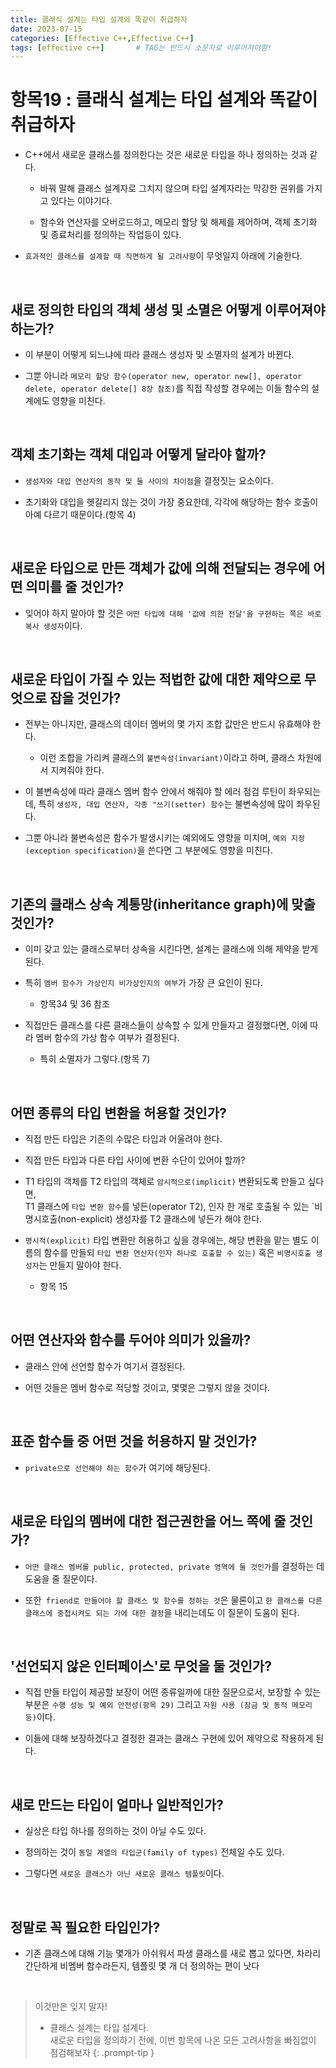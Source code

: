 ```yaml
---
title: 클래식 설계는 타입 설계와 똑같이 취급하자
date: 2023-07-15
categories: [Effective C++,Effective C++]
tags: [effective c++]		# TAG는 반드시 소문자로 이루어져야함!
---
```


**항목19 : 클래식 설계는 타입 설계와 똑같이 취급하자**
==============

* C++에서 새로운 클래스를 정의한다는 것은 새로운 타입을 하나 정의하는 것과 같다.

  * 바꿔 말해 클래스 설계자로 그치지 않으며 타입 설계자라는 막강한 권위를 가지고 있다는 이야기다.

  * 함수와 연산자를 오버로드하고, 메모리 할당 및 해제를 제어하며, 객체 초기화 및 종료처리를 정의하는 작업등이 있다.

* `효과적인 클래스를 설계할 때 직면하게 될 고려사항`이 무엇일지 아래에 기술한다.

<br>

**새로 정의한 타입의 객체 생성 및 소멸은 어떻게 이루어져야 하는가?**
--------------

* 이 부분이 어떻게 되느냐에 따라 클래스 생성자 및 소멸자의 설계가 바뀐다.

* 그뿐 아니라 `메모리 할당 함수(operator new, operator new[], operator delete, operator delete[] 8장 참조)`를 직접 작성할 경우에는 이들 함수의 설계에도 영향을 미친다.

<br>

**객체 초기화는 객체 대입과 어떻게 달라야 할까?**
--------------

* `생성자와 대입 연산자의 동작 및 둘 사이의 차이점`을 결정짓는 요소이다.

* 초기화와 대입을 헷갈리지 않는 것이 가장 중요한데, 각각에 해당하는 함수 호출이 아예 다르기 때문이다.(항목 4)

<br>

**새로운 타입으로 만든 객체가 값에 의해 전달되는 경우에 어떤 의미를 줄 것인가?**
--------------

* 잊어야 하지 말아야 할 것은 `어떤 타입에 대해 '값에 의한 전달'을 구현하는 쪽은 바로 복사 생성자`이다.

<br>

**새로운 타입이 가질 수 있는 적법한 값에 대한 제약으로 무엇으로 잡을 것인가?**
--------------

* 전부는 아니지만, 클래스의 데이터 멤버의 몇 가지 조합 값만은 반드시 유효해야 한다.

  * 이런 조합을 가리켜 클래스의 `불변속성(invariant)`이라고 하며, 클래스 차원에서 지켜줘야 한다.

* 이 불변속성에 따라 클래스 멤버 함수 안에서 해줘야 할 에러 점검 루틴이 좌우되는데, 특히 `생성자, 대입 연산자, 각종 "쓰기(setter) 함수`는 불변속성에 많이 좌우된다.

* 그뿐 아니라 불변속성은 함수가 발생시키는 예외에도 영향을 미치며, `예외 지정(exception specification)`을 쓴다면 그 부분에도 영향을 미친다.

<br>

**기존의 클래스 상속 계통망(inheritance graph)에 맞출 것인가?**
--------------

* 이미 갖고 있는 클래스로부터 상속을 시킨다면, 설계는 클래스에 의해 제약을 받게 된다.

* 특히 `멤버 함수가 가상인지 비가상인지의 여부`가 가장 큰 요인이 된다.
  * 항목34 및 36 참조

* 직접만든 클래스를 다른 클래스들이 상속할 수 있게 만들자고 결정했다면, 이에 따라 멤버 함수의 가상 함수 여부가 결정된다.
  * 특히 소멸자가 그렇다.(항목 7)

<br>

**어떤 종류의 타입 변환을 허용할 것인가?**
--------------

* 직접 만든 타입은 기존의 수많은 타입과 어울려야 한다.

* 직접 만든 타입과 다른 타입 사이에 변환 수단이 있어야 할까?

* T1 타입의 객체를 T2 타입의 객체로 `암시적으로(implicit)` 변환되도록 만들고 싶다면,
 <br> T1 클래스에 `타입 변환 함수`를 넣든(operator T2), 인자 한 개로 호출될 수 있는 `비명시호출(non-explicit) 생성자를 T2 클래스에 넣든가 해야 한다.

* `명시적(explicit)` 타입 변환만 허용하고 싶을 경우에는, 해당 변환을 맡는 별도 이름의 함수를 만들되 `타입 변환 연산자(인자 하나로 호출할 수 있는)` 혹은 `비명시호출 생성자`는 만들지 말아야 한다.
  * 항목 15

<br>

**어떤 연산자와 함수를 두어야 의미가 있을까?**
--------------

* 클래스 안에 선언할 함수가 여기서 결정된다.

* 어떤 것들은 멤버 함수로 적당할 것이고, 몇몇은 그렇지 않을 것이다.

<br>

**표준 함수들 중 어떤 것을 허용하지 말 것인가?**
--------------

* `private으로 선언해야 하는 함수`가 여기에 해당된다.

<br>

**새로운 타입의 멤버에 대한 접근권한을 어느 쪽에 줄 것인가?**
--------------

* `어떤 클래스 멤버를 public, protected, private 영역에 둘 것인가`를 결정하는 데 도움을 줄 질문이다.

* 또한` friend로 만들어야 할 클래스 및 함수를 정하는 것`은 물론이고 `한 클래스를 다른 클래스에 중첩시켜도 되는 가에 대한 결정`을 내리는데도 이 질문이 도움이 된다.

<br>

**'선언되지 않은 인터페이스'로 무엇을 둘 것인가?**
--------------

* 직접 만들 타입이 제공할 보장이 어떤 종류일까에 대한 질문으로서, 보장할 수 있는 부분은 `수행 성능 및 예외 안전성(항목 29)` 그리고 `자원 사용 (잠금 및 동적 메모리 등)`이다.

* 이들에 대해 보장하겠다고 결정한 결과는 클래스 구현에 있어 제약으로 작용하게 된다.

<br>

**새로 만드는 타입이 얼마나 일반적인가?**
--------------

* 실상은 타입 하나를 정의하는 것이 아닐 수도 있다.

* 정의하는 것이 `동일 계열의 타입군(family of types)` 전체일 수도 있다.

* 그렇다면 `새로운 클래스가 아닌 새로운 클래스 템플릿`이다.

<br>

**정말로 꼭 필요한 타입인가?**
--------------

* 기존 클래스에 대해 기능 몇개가 아쉬워서 파생 클래스를 새로 뽑고 있다면, 차라리 간단하게 비멤버 함수라든지, 템플릿 몇 개 더 정의하는 편이 낫다

<br>

> 이것만은 잊지 말자!
> * 클래스 설계는 타입 설계다.<br>
> 새로운 타입을 정의하기 전에, 이번 항목에 나온 모든 고려사항을 빠짐없이 점검해보자
{: .prompt-tip }

